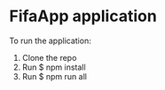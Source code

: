 # FifaApp application

To run the application:

1. Clone the repo
2. Run 
$ npm install
3. Run 
$ npm run all
